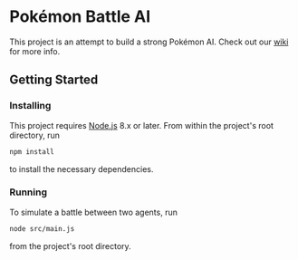 # Pokémon Battle AI
This project is an attempt to build a strong Pokémon AI. Check out our [wiki](/wiki) for more info.

## Getting Started

### Installing

This project requires [Node.js](https://nodejs.org/) 8.x or later. From within the project's root directory, run

```bash
npm install
```

to install the necessary dependencies.

### Running

To simulate a battle between two agents, run

```bash
node src/main.js
```

from the project's root directory.

